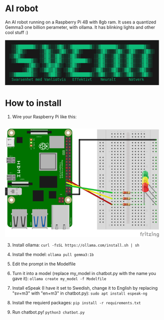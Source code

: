# AI robot
An AI robot running on a Raspberry Pi 4B with 8gb ram. It uses a quantized Gemma3 one billion perameter, with ollama. It has blinking lights and other cool stuff :)<br><br>
<img src="img.png" alt="Icon" width="600px">

# How to install
1. Wire your Raspberry Pi like this:<br><br>
<img src="scematic.png" alt="Icon" width="600px">

3. Install ollama:
 ```curl -fsSL https://ollama.com/install.sh | sh ```
 
4. Install the model: ```ollama pull gemma3:1b```

5. Edit the prompt in the Modelfile

6. Turn it into a model (replace my_model in chatbot.py with the name you gave it): ```ollama create my_model -f Modelfile```

7. Install eSpeak (I have it set to Swedish, change it to English by replacing "sv+m3" with "en+m3" in chatbot.py): ```sudo apt install espeak-ng```

8. Install the requierd packages: ```pip install -r requirements.txt```

9. Run chatbot.py! ```python3 chatbot.py```
